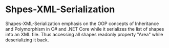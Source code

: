 # Shpes-XML-Serialization
Shapes-XML-Serialization emphasis on the OOP concepts of Inheritance and Polymorphism in C# and .NET Core while it serializes the list of shapes into an XML file. Thus accessing all shapes readonly property "Area" while deserializing it back.
